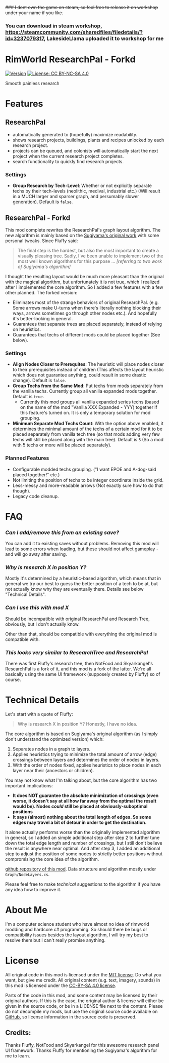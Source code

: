 ~~### I dont own the game on steam, so feel free to release it on workshop under your name if you like.~~

### You can download in steam workshop, https://steamcommunity.com/sharedfiles/filedetails/?id=3237079317, LakesideLlama uploaded it to workshop for me 




# RimWorld ResearchPal - Forkd

[![Version](https://img.shields.io/badge/Rimworld-1.5-green.svg)](http://rimworldgame.com/)
[![License: CC BY-NC-SA 4.0](https://img.shields.io/badge/License-CC%20BY--NC--SA%204.0-blue.svg)](http://creativecommons.org/licenses/by-nc-sa/4.0/)

Smooth painless research

# Features

## ResearchPal

- automatically generated to (hopefully) maximize readability. 
- shows research projects, buildings, plants and recipes unlocked by each research project.
- projects can be queued, and colonists will automatically start the next project when the current research project completes.
- search functionality to quickly find research projects.

### Settings

- **Group Research by Tech-Level**: Whether or not explicitly separate techs by their tech-levels (neolithic, medival, industrial etc.) (Will result in a MUCH larger and sparser graph, and persumably slower generation). Default is `false`.

## ResearchPal - Forkd

This mod complete rewrites the ResearchPal's graph layout algorithm. The new algorithm is mainly based on the [Sugiyama's original work](https://ieeexplore.ieee.org/abstract/document/4308636) with some personal tweaks. Since Fluffy said:

> The final step is the hardest, but also the most important to create a visually pleasing tree. Sadly, I've been unable to implement two of the most well known algorithms for this purpose ... *[referring to two work of Sugiyama's algorithm]*

I thought the resulting layout would be much more pleasant than the original with the magical algorithm, but unfortunately it is not true, which I realized after I implemented the core algorithm. So I added a few features with a few other planned. The forked version:

- Eliminates most of the strange behaviors of original ResearchPal. (e.g. Some arrows make U-turns when there's literally nothing blocking their ways, arrows sometimes go through other nodes etc.). And hopefully it's better-looking in general.
- Guarantees that separate trees are placed separately, instead of relying on heuristics.
- Guarantees that techs of different mods could be placed together (See below).

### Settings

- **Align Nodes Closer to Prerequites**: The heuristic will place nodes closer to their prerequisites instead of children (This affects the layout heuristic which does not guarantee anything, could result in some drastic change). Default is `false`.
- **Group Techs from the Same Mod**: Put techs from mods separately from the vanilla techs. Currently group all vanilla expanded mods together. Default is `true`.
    + Currently this mod groups all vanilla expanded series techs (based on the name of the mod "Vanilla XXX Expanded - YYY) together if this feature's turned on. It is only a temporary solution for mod grouping.
- **Minimum Separate Mod Techs Count**: With the option above enabled, it determines the minimal amount of the techs of a certain mod for it to be placed separately from vanilla tech tree (so that mods adding very few techs will still be placed along with the main tree). Default is `5` (So a mod with 5 techs or more will be placed separately).

### Planned Features

- Configurable modded techs grouping. ("I want EPOE and A-dog-said placed together!" etc.)
- Not limiting the position of techs to be integer coordinate inside the grid.
- Less-messy and more-readable arrows (Not exactly sure how to do that though).
- Legacy code cleanup.
 
# FAQ

### *Can I add/remove this from an existing save?*

You can add it to existing saves without problems. Removing this mod will lead to some errors when loading, but these should not affect gameplay - and will go away after saving.

### *Why is research X in position Y?*

Mostly it's determined by a heuristic-based algorithm, which means that in general we try our best to guess the better position of a tech to be at, but not actually know why they are eventually there. Details see below "Technical Details".

### *Can I use this with mod X*

Should be incompatible with original ResearchPal and Research Tree, obviously, but I don't actually know.

Other than that, should be compatible with everything the original mod is compatible with.

### *This looks very similar to ResearchTree and ResearchPal*

There was first Fluffy's research tree, then NotFood and Skyarkangel's ResearchPal is
a fork of it, and this mod is a fork of the latter. We're all basically using the same UI framework (supposely created by Fluffy) so of course.

# Technical Details

Let's start with a quote of Fluffy:

> Why is research X in position Y? Honestly, I have no idea. 

The core algorithm is based on Sugiyama's original algorithm (as I simply don't understand the optimized version) which:

1. Separates nodes in a graph to layers.
2. Applies heuristics trying to minimize the total amount of arrow (edge) crossings between layers and determines the order of nodes in layers.
3. With the order of nodes fixed, applies heuristics to place nodes in each layer near their (ancestors or children).

You may not know what I'm talking about, but the core algorithm has two important implications:

- **It does NOT guarantee the absolute minimization of crossings (even worse, it doesn't say at all how far away from the optimal the result would be). Nodes _could_ still be placed at obviously-suboptimal positions**
- **It says (almost) nothing about the total length of edges. So some edges may travel a bit of detour in order to get the destination.**

It alone actually performs worse than the originally implemented algorithm in general, so I added an simple additional step after step 2 to further
tune down the total edge length and number of crossings, but I still don't believe the result is anywhere near optimal.
And after step 3, I added an additional step to adjust the position of some nodes to strictly better positions without compromising the core idea of the algorithm.

[github repository of this mod](https://github.com/VinaLx/RimWorld-ResearchPal). Data structure and algorithm mostly under `Graph/NodeLayers.cs`.

Please feel free to make _technical_ suggestions to the algorithm if you have any idea how to improve it.

# About Me

I'm a computer science student who have almost no idea of rimworld modding and hardcore c# programming. So should there be bugs or compatibility issues besides
the layout algorithm, I will try my best to resolve them but I can't really promise anything.

# License

All original code in this mod is licensed under the [MIT license](https://opensource.org/licenses/MIT). Do what you want, but give me credit. 
All original content (e.g. text, imagery, sounds) in this mod is licensed under the [CC-BY-SA 4.0 license](http://creativecommons.org/licenses/by-sa/4.0/).

Parts of the code in this mod, and some content may be licensed by their original authors. If this is the case, the original author & license will either be given in the source code, or be in a LICENSE file next to the content. Please do not decompile my mods, but use the original source code available on [GitHub](https://github.com/FluffierThanThou/ResearchTree/), so license information in the source code is preserved.

## Credits:

Thanks Fluffy, NotFood and Skyarkangel for this awesome research panel UI framework.
Thanks Fluffy for mentioning the Sugiyama's algorithm for me to learn.
